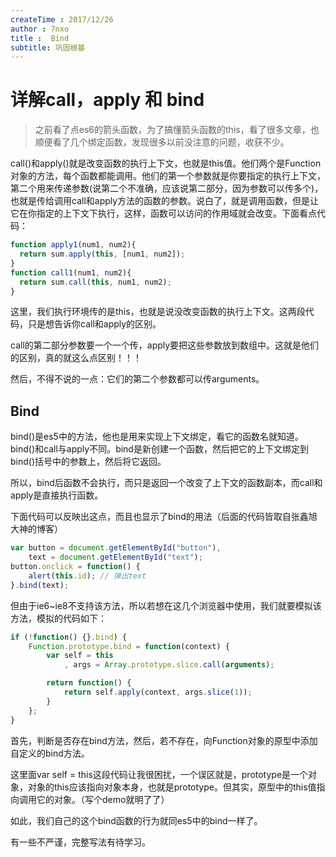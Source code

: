 ```yaml
---
createTime : 2017/12/26
author : 7nxo
title :  Bind
subtitle: 巩固根基
---
```


# 详解call，apply 和 bind

> 之前看了点es6的箭头函数，为了搞懂箭头函数的this，看了很多文章，也顺便看了几个绑定函数，发现很多以前没注意的问题，收获不少。

call()和apply()就是改变函数的执行上下文，也就是this值。他们两个是Function对象的方法，每个函数都能调用。他们的第一个参数就是你要指定的执行上下文，第二个用来传递参数(说第二个不准确，应该说第二部分，因为参数可以传多个)，也就是传给调用call和apply方法的函数的参数。说白了，就是调用函数，但是让它在你指定的上下文下执行，这样，函数可以访问的作用域就会改变。下面看点代码：

``` js
function apply1(num1, num2){
  return sum.apply(this, [num1, num2]);
}
function call1(num1, num2){
  return sum.call(this, num1, num2);
}
```

这里，我们执行环境传的是this，也就是说没改变函数的执行上下文。这两段代码，只是想告诉你call和apply的区别。

call的第二部分参数要一个一个传，apply要把这些参数放到数组中。这就是他们的区别，真的就这么点区别！！！

然后，不得不说的一点：它们的第二个参数都可以传arguments。

## Bind

bind()是es5中的方法，他也是用来实现上下文绑定，看它的函数名就知道。bind()和call与apply不同。bind是新创建一个函数，然后把它的上下文绑定到bind()括号中的参数上，然后将它返回。

所以，bind后函数不会执行，而只是返回一个改变了上下文的函数副本，而call和apply是直接执行函数。

下面代码可以反映出这点，而且也显示了bind的用法（后面的代码皆取自张鑫旭大神的博客）

``` js
var button = document.getElementById("button"),
    text = document.getElementById("text");
button.onclick = function() {
    alert(this.id); // 弹出text
}.bind(text);
```

但由于ie6~ie8不支持该方法，所以若想在这几个浏览器中使用，我们就要模拟该方法，模拟的代码如下：

``` js
if (!function() {}.bind) {
    Function.prototype.bind = function(context) {
        var self = this
            , args = Array.prototype.slice.call(arguments);

        return function() {
            return self.apply(context, args.slice(1));    
        }
    };
}
```

首先，判断是否存在bind方法，然后，若不存在，向Function对象的原型中添加自定义的bind方法。

这里面var self = this这段代码让我很困扰，一个误区就是，prototype是一个对象，对象的this应该指向对象本身，也就是prototype。但其实，原型中的this值指向调用它的对象。（写个demo就明了了）

如此，我们自己的这个bind函数的行为就同es5中的bind一样了。

有一些不严谨，完整写法有待学习。
